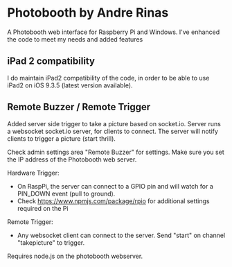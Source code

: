 # Photobooth by Andre Rinas
A Photobooth web interface for Raspberry Pi and Windows. I've enhanced the code to meet my needs and added features

## iPad 2 compatibility
I do maintain iPad2 compatibility of the code, in order to be able to use iPad2 on iOS 9.3.5 (latest version available).

## Remote Buzzer / Remote Trigger
Added server side trigger to take a picture based on socket.io. Server runs a websocket socket.io server, for clients to connect. The server will notify clients to trigger a picture (start thrill).

Check admin settings area "Remote Buzzer" for settings. Make sure you set the IP address of the Photobooth web server.

Hardware Trigger:
- On RaspPi, the server can connect to a GPIO pin and will watch for a PIN_DOWN event (pull to ground). 
- Check https://www.npmjs.com/package/rpio for additional settings required on the Pi

Remote Trigger:
- Any websocket client can connect to the server. Send "start" on channel "takepicture" to trigger.

Requires node.js on the photobooth webserver. 


